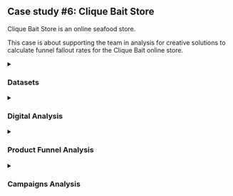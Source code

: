 ## Case study #6: Clique Bait Store

Clique Bait Store is an online seafood store.

This case is about supporting the team in analysis for creative solutions to calculate funnel fallout rates 
for the Clique Bait online store.

<details>
<summary><h3>Datasets</summary>	

There are a total of 5 tables (e.g. `users`, `events`, `event_identifier`, `campaign_identifier` and `page_hierarchy`) which relate to each other
and need to combine to extract the required data.

The `users` table contains cookie_id of users who visited the website.
  
![image](https://user-images.githubusercontent.com/114192113/213286825-bd2e7258-c3da-459a-af09-e1c2bf2efa95.png)

The `events` table is a major table recorded all actions of each visit in website.

![image](https://user-images.githubusercontent.com/114192113/213287251-444e904b-5ab0-4bdd-9579-eea5e8fc8ece.png)
  
The `events` table is a major table with all actions of each visit on the website.

![image](https://user-images.githubusercontent.com/114192113/213287814-b0c78cb8-d116-4929-9609-cab7d1e29b4b.png)

Promotion campaign information is stored in the `campaign_identifier`.

![image](https://user-images.githubusercontent.com/114192113/213288121-7d200fef-fcf2-459d-a33c-4a8b24f19c8c.png)

The `page_hierarchy` shows information of pages on the website.

![image](https://user-images.githubusercontent.com/114192113/213288533-bf888f7c-7595-4efb-91e8-f7a24ce705bb.png)

All datasets are on the website of the challenge: <a href="https://8weeksqlchallenge.com/case-study-6/"> case #6 datasets.</a>
  
</details>

<details>
<summary><h3>Digital Analysis</summary>	
  
Go to the database
```sql 
USE clique_bait;
```
 
**Question 1:** How many users are there?
  
 ```sql
SELECT 
	COUNT(DISTINCT user_id) AS users
FROM users;
```
![image](https://user-images.githubusercontent.com/114192113/213289209-05817eed-ca94-4206-836b-e5bfa28f0c4d.png)

**Question 2:** How many cookies does each user have on average?

```sql
SELECT
	COUNT(cookie_id)/COUNT(DISTINCT user_id) AS avg_cookies
FROM users;  
```
![image](https://user-images.githubusercontent.com/114192113/213289531-d266f12d-3038-450e-b3d1-471b4f654daf.png)

Since the number of cookies is discrete, this number could be explained: Each user has 3-4 cookies.

**Question 3:** What is the unique number of visits by all users per month?
  
```sql
SELECT 
	MONTH(event_time) AS month,
	COUNT(DISTINCT visit_id) AS visits
FROM events
GROUP BY 1;
```
![image](https://user-images.githubusercontent.com/114192113/213289780-d395f6ed-bbd7-49e2-8e31-7b53bdc723ca.png)

**Question 4:** What is the number of events for each event type?
```sql
SELECT
	ei.event_name,
	COUNT(e.visit_id)AS counts
FROM events e
LEFT JOIN event_identifier ei
	ON e.event_type = ei.event_type
GROUP BY 1
ORDER BY 2 DESC;  
```  
![image](https://user-images.githubusercontent.com/114192113/213290045-db8520c5-2ec1-4bd1-a2f2-4ce4060d2c7c.png)

**Question 5:** What is the percentage of visits which have a purchase event?
  
To make an overall view, the query gave the percentages of all events. 
The purchase event accounted for 5.43% of total visits.
```sql
SELECT
	ei.event_name,
	COUNT(e.visit_id) AS visits,
	COUNT(e.visit_id)/(SELECT COUNT(visit_id) FROM events) AS visit_pct
FROM events e
LEFT JOIN event_identifier ei
	ON e.event_type = ei.event_type
GROUP BY 1
ORDER BY 2 DESC;  
```
![image](https://user-images.githubusercontent.com/114192113/213290297-a321ec69-4b63-421a-9748-f17a4005f3c4.png)
  
**Question 6:** What is the percentage of visits which view the checkout page but do not have a purchase event?
 
Using 2 CTE tables with the first one to get the id and time of visits viewing checkout and then joining to events 
table to get the next events of these ids where the event is "purchase" (e.g. event_id=3) and count visits in the second CTE. 
From these tables, all required information was extracted.

The first table contains the id and start_time of viewing checkout page visits.
  
![image](https://user-images.githubusercontent.com/114192113/213291244-3d3c63a4-8ad4-467e-b1d6-70b43cad41fd.png)

The second table includes counts of viewing checkout page visits and purchase visits.
  
![image](https://user-images.githubusercontent.com/114192113/213292190-c38873c7-f4bd-489c-b06b-b6f1b2a100dd.png)

Final step is to compute the percentages.
 
```sql
WITH view_checkout_id AS (
	SELECT -- get viewing checkout visits
		visit_id,
		event_time AS view_checkout_time
	FROM events e
	LEFT JOIN page_hierarchy ph
		ON e.page_id = ph.page_id
	WHERE 
		ph.page_name = 'Checkout'
	),
	
purchase_visits AS (
	SELECT -- get purchase visits from viewing checkout visit
		(SELECT COUNT(visit_id) FROM view_checkout_id) AS checkout_visits,
		COUNT(e.visit_id) AS purchase_visits
	FROM events e
	RIGHT JOIN view_checkout_id vci
		ON e.visit_id = vci.visit_id
		AND e.event_time > vci.view_checkout_time
	WHERE 
		e.event_type = 3
	)
	
SELECT
	checkout_visits,
	purchase_visits,
	purchase_visits/checkout_visits AS purchase_pct,
	checkout_visits-purchase_visits AS nonpurchase_visits,
	1-purchase_visits/checkout_visits AS nonpurchase_pct
FROM purchase_visits;
```  
![image](https://user-images.githubusercontent.com/114192113/213292671-1fb66ca9-64cc-4186-8963-dc00a97a11b4.png)

**Question 7:** What are the top 3 pages by number of views?
  
```sql
SELECT
	ph.page_name,
	COUNT(e.visit_id) AS views
FROM events e
LEFT JOIN page_hierarchy ph
	ON e.page_id = ph.page_id
WHERE 
	e.event_type = 1
GROUP BY 1
ORDER BY 2 DESC
LIMIT 3;
```
![image](https://user-images.githubusercontent.com/114192113/213292913-c8d82ccf-9037-48b3-a2fd-fab1989373d5.png)
  
**Question 8:** What is the number of views and cart adds for each product category?
```sql
SELECT
	ph.product_category,
	COUNT(CASE WHEN e.event_type = 1 THEN e.visit_id ELSE NULL END) AS views,
	COUNT(CASE WHEN e.event_type = 2 THEN e.visit_id ELSE NULL END) AS cart_adds
FROM events e
LEFT JOIN page_hierarchy ph
	ON e.page_id = ph.page_id
WHERE 
	ph.product_category IS NOT NULL
GROUP BY 1;  
```
![image](https://user-images.githubusercontent.com/114192113/213293967-e39e842b-57f2-4c56-a76c-72061c9e0812.png)

**Question 9:**  What are the top 3 products by purchases?

Using the same method with question 6 with 2 CTE: 1 for add-cart visits and 
then 1 for the next purchase event of these visits.

```sql
WITH cart_add_id AS (
	SELECT -- get cart adding visits
		ph.page_name AS product,
		e.visit_id,
		e.event_time AS add_cart_time
	FROM events e
	LEFT JOIN page_hierarchy ph
		ON e.page_id = ph.page_id
	WHERE e.event_type = 2
	),

purchase_visits AS (
	SELECT -- get purchase visits from add product to cart visit
		cai.product,
		COUNT(e.visit_id) AS purchase_visits
	FROM events e
	RIGHT JOIN cart_add_id cai
		ON e.visit_id = cai.visit_id
		AND e.event_time > cai.add_cart_time
	WHERE 
		e.event_type = 3
	GROUP BY 1
	)
SELECT *
FROM purchase_visits
ORDER BY 2 DESC
LIMIT 3;
```
![image](https://user-images.githubusercontent.com/114192113/213300423-bedfa630-6688-4939-a913-e7fa93d2a7cb.png)

**Comments** 
	
From Jan to Mar, the visits increased significantly, then there was a sudden drop in Apr. It could be explained by the promotion campaigns all ended at the end of Mar. Therefore, promotion campaigns played a considerable role in getting traffic to the website.
	
The ad impression and click indicated a very good click-through rate (CTR) which shows advertising material attracting users.
	
Generally, cart-add counts/view counts in all categories have similar rates, around 60-61%, which could indicate no serious problems in products or in the website interface, but we still need to investigate detail at the product level for sure. 
	
Shellfish was the leading category. There were 2 possible reasons: the attractive offers of Half Off - Treat Your Shellf(ish) and the demand of users. This also explained the peak in visits in Feb.

</details>

<details>
<summary><h3>Product Funnel Analysis</summary>	

**Question 1:** Using a single SQL query - create a new output table which has the following details: How many times was each product viewed?, how many times was each product added to cart?, how many times was each product added to a cart but not purchased (abandoned)? and how many times was each product purchased?
	
There are 3 steps to create the required table - `product_sales`

Step 1: Convert event_type into columns which 1/0 based on event_type; only the purchase event had a different rule. A product needs 2 conditions: add to cart, and the visit makes a purchase to consider as a sold product. Each row in the output table is one product with one event (view) or 2 events (add cart and purchase) in a specific visit.

![image](https://user-images.githubusercontent.com/114192113/213309215-69b031bc-2ead-4725-8867-4b261369259e.png)

Step 2: Combine steps and group by product and visit_id to flag funnels. As the image shows, the ccf365 viewed 4 products, only added a cart and bought 3.

![image](https://user-images.githubusercontent.com/114192113/213310109-93cd3519-9aa6-46e8-a86c-2f73c67421f3.png)

Step 3: Count visits by products

```sql
DROP TABLE IF EXISTS product_sales;
CREATE TABLE product_sales AS 
WITH funnel_flag AS (
	SELECT -- flag funnel steps of each product
		product_id,
		product,
		visit_id,
		MAX(view_product) AS view_madeit,
		MAX(add_cart) AS add_madeit,
		MAX(purchase) AS purchase_madeit
	FROM 	(
		SELECT -- convert event_type into column
			ph.product_id,
			ph.page_name AS product,
			e.visit_id,
			CASE WHEN e.event_type = 1 THEN 1 ELSE 0 END AS view_product,
			CASE WHEN e.event_type = 2 THEN 1 ELSE 0 END AS add_cart,
			CASE WHEN 
				e.event_type = 2 AND 
				e.visit_id IN (SELECT DISTINCT visit_id FROM events WHERE event_type =3)-- the subquery to get purchase visits
				THEN 1 
				ELSE 0 
				END AS purchase 
		FROM events e
		LEFT JOIN page_hierarchy ph
			ON e.page_id = ph.page_id
		WHERE ph.product_id IS NOT NULL
		) AS mark_step
	GROUP BY 1,2,3
	)
SELECT -- compute count by products
	product_id,
	product,
	COUNT(CASE WHEN view_madeit = 1 THEN visit_id ELSE NULL END) AS views,
	COUNT(CASE WHEN add_madeit = 1 THEN visit_id ELSE NULL END) AS cart_adds,
	COUNT(CASE WHEN add_madeit = 1 AND purchase_madeit = 0 THEN visit_id ELSE NULL END) AS abandoned,
	COUNT(CASE WHEN purchase_madeit = 1 THEN visit_id ELSE NULL END) AS purchases
FROM funnel_flag
GROUP BY 1
ORDER BY 1;	
```
![image](https://user-images.githubusercontent.com/114192113/213310290-89c3e2c8-ce78-476f-879e-1eb0c517c000.png)

**Question 2:** Additionally, create another table which further aggregates the data for the above points but this time for each product category instead of individual products.

From the `product_sales`, compute sum for each metrics and classify by category to get the `category_sales`.
	
```sql
DROP TABLE IF EXISTS category_sales;
CREATE TABLE category_sales AS
SELECT 
	ph.product_category,
	SUM(ps.views) AS views,
	SUM(ps.cart_adds) AS cart_adds,
	SUM(ps.purchases) AS purchases
FROM product_sales ps
LEFT JOIN page_hierarchy ph
	ON ps.product_id = ph.product_id
GROUP BY 1;
```
	
![image](https://user-images.githubusercontent.com/114192113/213311100-f8cfd18e-38f4-4b41-bb00-282da59f8d78.png)

**Question 3:** Which product had the most views, cart adds and purchases?

```sql
SELECT 
	'Most views' AS top,
	product,
	views,
	cart_adds,
	purchases
FROM product_sales
WHERE 
	views = (SELECT MAX(views) FROM product_sales)
UNION ALL	
SELECT 
	'Most cart adds' AS top,
	product,
	views,
	cart_adds,
	purchases
FROM product_sales
WHERE 
	cart_adds = (SELECT MAX(cart_adds) FROM product_sales)
UNION ALL
SELECT 
	'Most purchases' AS top,
	product,
	views,
	cart_adds,
	purchases
FROM product_sales
WHERE 
	purchases = (SELECT MAX(purchases) FROM product_sales);	
```
![image](https://user-images.githubusercontent.com/114192113/213312277-efbfcfee-640d-4a94-9b3e-f1138c4ff195.png)

**Question 4:** Which product was most likely to be abandoned?
```sql
SELECT 
	product_id,
	product,
	abandoned,
	abandoned/cart_adds AS abandoned_pct
FROM product_sales
ORDER BY 4 DESC;	
```
![image](https://user-images.githubusercontent.com/114192113/213312825-9f89cb32-97f9-4dc2-9f11-f77b75dd64ea.png)

**Question 5:** Which product had the highest view to purchase percentage?
```sql
SELECT 
	product_id,
	product,
	purchases/views AS view_to_purchase_pct
FROM product_sales
ORDER BY 3 DESC;	
```
![image](https://user-images.githubusercontent.com/114192113/213312992-af5d432c-ac3a-4390-8682-e3edc237cc70.png)

**Question 6 & 7:** What is the average conversion rate from view to cart add? and what is the average conversion rate from cart add to purchase?

```sql
SELECT 
	AVG(cart_adds/views) AS view_to_add_ctr,
	AVG(purchases/cart_adds) AS add_to_purchase_ctr
FROM product_sales;	
```
![image](https://user-images.githubusercontent.com/114192113/213313579-968bdb51-987b-4dfa-8da5-7a5e80c02500.png)

**Comments**

The conversion rates were extremely high. which may indicate good products, marketing and a good website; all lead to income rises. The percentage from viewing to purchasing most products was very good (greater than 44%).
	
However, the abandoned rates went up more than 20%, which was considered high. To have solutions, the company needs to investigate more about the reasons for drops after add-cart events. It could be the slow website speed, poor payment methods, poor shipping options, high prices or unfriendly checkout interface. We could use AB testing to test possible reasons. Moreover, remarketing (e.g. display, search or email marketing) is a suitable technique for reminding customers.
	
In most of the metrics, there was no significant difference between products, so at that moment, the product line was good and no need to make a massive change to it.

</details>
	
<details>
<summary><h3>Campaigns Analysis</summary>	

**Question 1:** Generate a table that has 1 single row for every unique visit_id record and has the following columns:
	
    • user_id
	
    • visit_id
	
    • visit_start_time: the earliest event_time for each visit
	
    • page_views: count of page views for each visit
	
    • cart_adds: count of product cart add events for each visit
	
    • purchase: 1/0 flag if a purchase event exists for each visit
	
    • campaign_name: map the visit to a campaign if the visit_start_time falls between the start_date and end_date
	
    • impression: count of ad impressions for each visit
	
    • click: count of ad clicks for each visit
	
    • (Optional column) cart_products: a comma separated text value with products added to the cart sorted by the order they were added to the cart (hint: use the sequence_number)

Using `LEFT JOIN` with 4 tables: `events` to compute all metrics, `users` to get user_id, `campaign_identifier` to get campaign_name and a CTE `cart_products` to get the string of buying products. 

``` sql
DROP TABLE IF EXISTS campaign_performance;
CREATE TABLE campaign_performance AS
WITH cart_products AS (
	SELECT -- get info of products added to the cart
		e.visit_id,
		e.sequence_number,
		GROUP_CONCAT(ph.page_name SEPARATOR ', ') AS cart_products
	FROM events e
	LEFT JOIN page_hierarchy ph
		ON e.page_id = ph.page_id
	WHERE 
		e.event_type = 2
	GROUP BY 1
	ORDER BY 1,2
	)
SELECT -- compute metrics
	u.user_id,
	e.visit_id,
	ci.campaign_name,
	MIN(event_time) AS visit_start_time,
	SUM(CASE WHEN event_type = 1 THEN 1 ELSE 0 END) AS view_product,
	SUM(CASE WHEN event_type = 2 THEN 1 ELSE 0 END) AS add_cart,
	SUM(CASE WHEN event_type = 3 THEN 1 ELSE 0 END) AS purchases,
	SUM(CASE WHEN event_type = 4 THEN 1 ELSE 0 END) AS impressions,
	SUM(CASE WHEN event_type = 5 THEN 1 ELSE 0 END) AS clicks,
	cp.cart_products
FROM events e
LEFT JOIN users u -- get user_id
	ON e.cookie_id = u.cookie_id
LEFT JOIN campaign_identifier ci -- get campaign_name
	ON e.event_time BETWEEN ci.start_date AND ci.end_date
LEFT JOIN cart_products cp -- get cart products
	ON e.visit_id = cp.visit_id
GROUP BY 1,2;
```

![image](https://user-images.githubusercontent.com/114192113/213318881-884759cc-9a93-4c24-ae59-56f62e7a6907.png)

**Question 2:** Identifying users who have received impressions during each campaign period and comparing each metric with other users who did not have an impression event
```sql
SELECT -- compute pct 
	impressions,
	user_count,
	view_count,
	addcart_count,
	purchase_count,
	product_view_avg,
	cart_add_avg,
	addcart_count/view_count AS view_to_add_cvr,
	purchase_count/addcart_count AS add_to_purchase_cvr,
	purchase_count/view_count AS conv_rate
FROM	(	
	SELECT -- compute metrics by impressions
		impressions,
		COUNT(DISTINCT user_id) AS user_count,
		COUNT(DISTINCT CASE WHEN view_product != 0 THEN visit_id ELSE NULL END) AS view_count,
		COUNT(DISTINCT CASE WHEN add_cart != 0 THEN visit_id ELSE NULL END) AS addcart_count,
		COUNT(DISTINCT CASE WHEN purchases != 0 THEN visit_id ELSE NULL END) AS purchase_count,
		AVG(view_product) AS product_view_avg,
		AVG(add_cart) AS cart_add_avg
	FROM campaign_performance 
	GROUP BY 1
	) 
	AS info;
```

![image](https://user-images.githubusercontent.com/114192113/213319173-24fdd608-004a-4606-9f22-845ce9562eb1.png)

**Question 3 & 4:** Does clicking on an impression lead to higher purchase rates? What is the uplift in purchase rate when comparing users who click on a campaign impression versus users who do not receive an impression? What if we compare them with users who just an impression but do not click?

```sql
SELECT -- compute pct 
	impressions,
	clicks,
	user_count,
	view_count,
	addcart_count,
	purchase_count,
	product_view_avg,
	cart_add_avg,
	addcart_count/view_count AS view_to_add_cvr,
	purchase_count/addcart_count AS add_to_purchase_cvr,
	purchase_count/view_count AS conv_rate
FROM	(	
	SELECT -- compute metrics by impressions and clicks
		impressions,
		clicks,
		COUNT(DISTINCT user_id) AS user_count,
		COUNT(DISTINCT CASE WHEN view_product != 0 THEN visit_id ELSE NULL END) AS view_count,
		COUNT(DISTINCT CASE WHEN add_cart != 0 THEN visit_id ELSE NULL END) AS addcart_count,
		COUNT(DISTINCT CASE WHEN purchases != 0 THEN visit_id ELSE NULL END) AS purchase_count,
		AVG(view_product) AS product_view_avg,
		AVG(add_cart) AS cart_add_avg
	FROM campaign_performance 
	GROUP BY 1,2
	) 
	AS info;

```
![image](https://user-images.githubusercontent.com/114192113/213319723-2824e196-be1b-4529-ad1b-7eda2577f1db.png)

**Question 5:** What metrics can you use to quantify the success or failure of each campaign compared to each other?
	
```sql
SELECT -- compute pct 
	campaign_name,
	user_count,
	view_count,
	addcart_count,
	purchase_count,
	product_view_avg,
	cart_add_avg,
	addcart_count/view_count AS view_to_add_cvr,
	purchase_count/addcart_count AS add_to_purchase_cvr,
	purchase_count/view_count AS conv_rate
FROM	(	
	SELECT -- compute metrics by campaign
		campaign_name,
		COUNT(DISTINCT user_id) AS user_count,
		COUNT(DISTINCT CASE WHEN view_product != 0 THEN visit_id ELSE NULL END) AS view_count,
		COUNT(DISTINCT CASE WHEN add_cart != 0 THEN visit_id ELSE NULL END) AS addcart_count,
		COUNT(DISTINCT CASE WHEN purchases != 0 THEN visit_id ELSE NULL END) AS purchase_count,
		AVG(view_product) AS product_view_avg,
		AVG(add_cart) AS cart_add_avg
	FROM campaign_performance 
	WHERE campaign_name IS NOT NULL
	GROUP BY 1
	) 
	AS info;
```
	
![image](https://user-images.githubusercontent.com/114192113/213319931-f653353e-0ef8-4d32-9af5-04d3aab92182.png)

**Comments**
	
Although the ad impression reached most users, the budget may be low, so it did not get many visits. However, these visits with ad impressions have significantly higher conversion rates in the whole funnel than normal visits. The number of page views and products added to the cart was also higher. It shows that advertising has a good effect on improving conversion rates and sales on the website.

Investigating further into clicks, the visitors who saw and clicked on the ad have a high probability of buying and buying more products than visitors who just saw it.

The advertising material performed well when the CTR was very high (397/442).

Although the campaign for shellfish was boosted and engaged most users, the conversion rates in the whole funnel, the number of page views, and cart products were not significantly outstanding than other campaigns. So, the company could consider the ROI of each campaign and decide which one brought the best profit and should have similar campaigns in the future.
	
</details>
